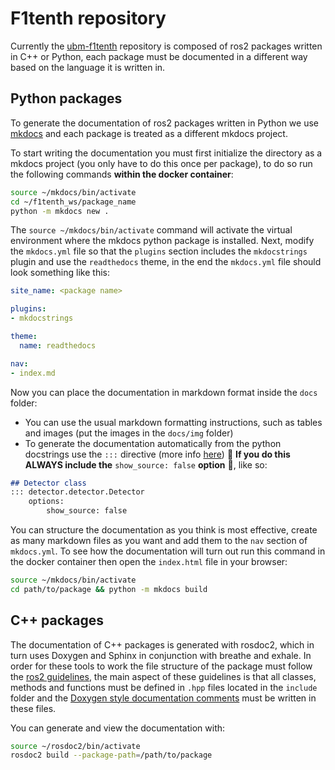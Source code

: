 # F1tenth repository

Currently the [ubm-f1tenth](https://github.com/ubm-driverless/ubm-f1tenth) repository is composed of ros2 packages written in C++ or Python, each package must be documented in a different way based on the language it is written in.

## Python packages

To generate the documentation of ros2 packages written in Python we use [mkdocs](https://www.mkdocs.org/) and each package is treated as a different mkdocs project.

To start writing the documentation you must first initialize the directory as a mkdocs project (you only have to do this once per package), to do so run the following commands **within the docker container**:
```bash
source ~/mkdocs/bin/activate
cd ~/f1tenth_ws/package_name
python -m mkdocs new .
```
The `source ~/mkdocs/bin/activate` command will activate the virtual environment where the mkdocs python package is installed.
Next, modify the `mkdocs.yml` file so that the `plugins` section includes the `mkdocstrings` plugin and use the `readthedocs` theme, in the end the `mkdocs.yml` file should look something like this:
```yml
site_name: <package name>

plugins:
- mkdocstrings

theme:
  name: readthedocs

nav:
- index.md
```
Now you can place the documentation in markdown format inside the `docs` folder:

- You can use the usual markdown formatting instructions, such as tables and images (put the images in the `docs/img` folder)
- To generate the documentation automatically from the python docstrings use the `:::` directive (more info [here](https://mkdocstrings.github.io/usage/)) 🚨 **If you do this ALWAYS include the** `show_source: false` **option** 🚨, like so:
```md
## Detector class
::: detector.detector.Detector
    options:
        show_source: false
```
You can structure the documentation as you think is most effective, create as many markdown files as you want and add them to the `nav` section of `mkdocs.yml`.
To see how the documentation will turn out run this command in the docker container then open the `index.html` file in your browser:
```bash
source ~/mkdocs/bin/activate
cd path/to/package && python -m mkdocs build
```

## C++ packages

The documentation of C++ packages is generated with rosdoc2, which in turn uses Doxygen and Sphinx in conjunction with breathe and exhale. In order for these tools to work the file structure of the package must follow the [ros2 guidelines](https://docs.ros.org/en/foxy/The-ROS2-Project/Contributing/Developer-Guide.html#package-layout), the main aspect of these guidelines is that all classes, methods and functions must be defined in `.hpp` files located in the `include` folder and the [Doxygen style documentation comments](https://www.doxygen.nl/manual/docblocks.html) must be written in these files.

You can generate and view the documentation with:
```bash
source ~/rosdoc2/bin/activate
rosdoc2 build --package-path=/path/to/package
```